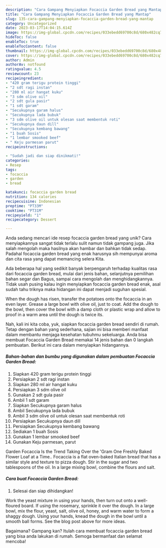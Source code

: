 ```yaml
---
description: "Cara Gampang Menyiapkan Focaccia Garden Bread yang Mantap"
title: "Cara Gampang Menyiapkan Focaccia Garden Bread yang Mantap"
slug: 135-cara-gampang-menyiapkan-focaccia-garden-bread-yang-mantap
category: Uncategorized
date: 2023-03-17T14:04:15.614Z
image: https://img-global.cpcdn.com/recipes/033ebedd69700c8d/680x482cq70/focaccia-garden-bread-foto-resep-utama.jpg
hideToc: false
enableToc: true
enableTocContent: false
thumbnail: https://img-global.cpcdn.com/recipes/033ebedd69700c8d/680x482cq70/focaccia-garden-bread-foto-resep-utama.jpg
cover: https://img-global.cpcdn.com/recipes/033ebedd69700c8d/680x482cq70/focaccia-garden-bread-foto-resep-utama.jpg
author: Admin
authorAv: notfound
ratingvalue: 4.5
reviewcount: 23
recipeingredient:
- "420 gram terigu protein tinggi"
- "2 sdt ragi instan"
- "280 ml air hangat kuku"
- "3 sdm olive oil"
- "2 sdt gula pasir"
- "1 sdt garam"
- "Secukupnya garam halus"
- "Secukupnya lada bubuk"
- "3 sdm olive oil untuk olesan saat membentuk roti"
- "Secukupnya daun dill"
- "Secukupnya kembang bawang"
- "1 buah Sosis"
- "1 lembar smooked beef"
- " Keju parmesan parut"
recipeinstructions:

- "Sudah jadi dan siap dinikmati!"
categories:
- Resep
tags:
- focaccia
- garden
- bread

katakunci: focaccia garden bread 
nutrition: 134 calories
recipecuisine: Indonesian
preptime: "PT33M"
cooktime: "PT31M"
recipeyield: "1"
recipecategory: Dessert

---
```





Anda sedang mencari ide resep focaccia garden bread yang unik? Cara menyiapkannya sangat tidak terlalu sulit namun tidak gampang juga. Jika salah mengolah maka hasilnya akan hambar dan bahkan tidak sedap. Padahal focaccia garden bread yang enak harusnya sih mempunyai aroma dan cita rasa yang dapat memancing selera Kita.





Ada beberapa hal yang sedikit banyak berpengaruh terhadap kualitas rasa dari focaccia garden bread, mulai dari jenis bahan, selanjutnya pemilihan bahan segar dan Bagus, sampai cara mengolah dan menghidangkannya. Tidak usah pusing kalau ingin menyiapkan focaccia garden bread enak,      asal sudah tahu triknya maka hidangan ini dapat menjadi suguhan spesial.














When the dough has risen, transfer the potatoes onto the focaccia in an even layer. Grease a large bowl with olive oil, just to coat. Add the dough to the bowl, then cover the bowl with a damp cloth or plastic wrap and allow to proof in a warm area until the dough is twice its.






Nah, kali ini kita coba, yuk, siapkan focaccia garden bread sendiri di rumah. Tetap dengan bahan yang sederhana, sajian ini bisa memberi manfaat dalam membantu menjaga kesehatan tubuhmu sekeluarga. Anda bisa membuat Focaccia Garden Bread memakai 14 jenis bahan dan 0 langkah pembuatan. Berikut ini cara dalam menyiapkan hidangannya.

<!--inarticleads1-->

##### Bahan-bahan dan bumbu yang digunakan dalam pembuatan Focaccia Garden Bread:

1. Siapkan 420 gram terigu protein tinggi
1. Persiapkan 2 sdt ragi instan
1. Siapkan 280 ml air hangat kuku
1. Persiapkan 3 sdm olive oil
1. Gunakan 2 sdt gula pasir
1. Ambil 1 sdt garam
1. Siapkan Secukupnya garam halus
1. Ambil Secukupnya lada bubuk
1. Ambil 3 sdm olive oil untuk olesan saat membentuk roti
1. Persiapkan Secukupnya daun dill
1. Persiapkan Secukupnya kembang bawang
1. Sediakan 1 buah Sosis
1. Gunakan 1 lembar smooked beef
1. Gunakan  Keju parmesan, parut


Garden Focaccia Is the Trend Taking Over the &#39;Gram One Freshly Baked Flower Loaf at a Time.. Focaccia is a flat oven-baked Italian bread that has a similar style and texture to pizza dough. Stir in the sugar and two tablespoons of the oil. In a large mixing bowl, combine the flours and salt. 

<!--inarticleads2-->

##### Cara buat Focaccia Garden Bread:


1. Selesai dan siap dihidangkan!

Work the yeast mixture in using your hands, then turn out onto a well-floured board. If using the rosemary, sprinkle it over the dough. In a large bowl, mix the flour, yeast, salt, olive oil, honey, and warm water to form a shaggy dough. Using your hands, knead the dough in the bowl until a smooth ball forms. See the blog post above for more ideas. 

Bagaimana? Gampang kan? Itulah cara membuat focaccia garden bread yang bisa anda lakukan di rumah. Semoga bermanfaat dan selamat mencoba!
